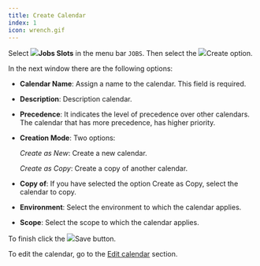 ```yaml
---
title: Create Calendar
index: 1
icon: wrench.gif
---
```


Select <img src="/static/images/icons/slot.png" />**Jobs Slots** in the menu
bar `JOBS`. Then select the <img src="/static/images/icons/add.gif" />Create
option.

In the next window there are the following options:

- **Calendar Name**: Assign a name to the calendar. This field is required.

- **Description**: Description calendar.

- **Precedence**: It indicates the level of precedence over other calendars.
  The calendar that has more precedence, has higher priority.

- **Creation Mode**: Two options:

  *Create as New*: Create a new calendar.

  *Create as Copy*: Create a copy of another calendar.

  
- **Copy of**: If you have selected the option Create as Copy, select the calendar to copy.

- **Environment**: Select the environment to which the calendar applies.

- **Scope**: Select the scope to which the calendar applies.

To finish click the <img src="/static/images/icons/save.png" />Save button.

To edit the calendar, go to the [Edit calendar](howto/edit-calendar) section.
